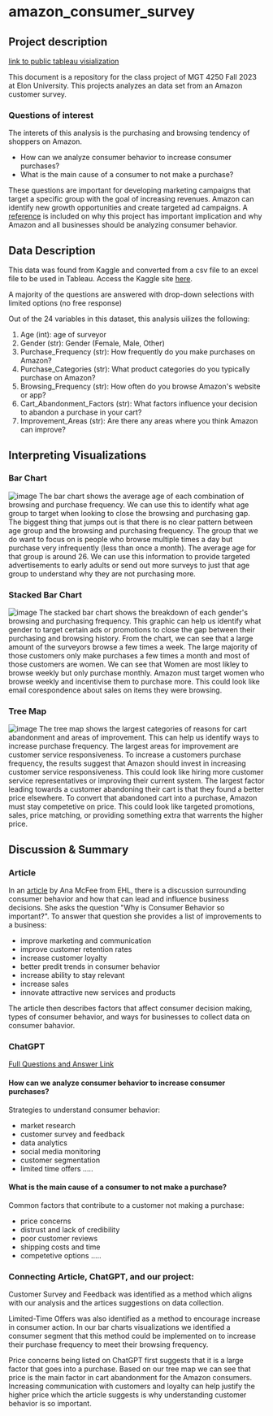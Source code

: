 # amazon_consumer_survey

## Project description
[link to public tableau visialization](https://public.tableau.com/app/profile/allison.everton/viz/AmazonConsumerHabitsSurvey/Sheet1#1) 

This document is a repository for the class project of MGT 4250 Fall 2023 at Elon University. This projects analyzes an data set from an Amazon customer survey.   

### Questions of interest
The interets of this analysis is the purchasing and browsing tendency of shoppers on Amazon. 
- How can we analyze consumer behavior to increase consumer purchases?
- What is the main cause of a consumer to not make a purchase?

These questions are important for developing marketing campaigns that target a specific group with the goal of increasing revenues. Amazon can identify new growth opportunities and create targeted ad campaigns. A [reference](https://www.linkedin.com/pulse/beyond-borders-why-consumer-behaviour-market-trends-important/) is included on why this project has important implication and why Amazon and all businesses should be analyzing consumer behavior.

## Data Description
This data was found from Kaggle and converted from a csv file to an excel file to be used in Tableau. Access the Kaggle site [here](https://www.kaggle.com/datasets/swathiunnikrishnan/amazon-consumer-behaviour-dataset). 

A majority of the questions are answered with drop-down selections with limited options (no free response) 

Out of the 24 variables in this dataset, this analysis uilizes the following:
1. Age (int): age of surveyor
2. Gender (str): Gender (Female, Male, Other)
3. Purchase_Frequency (str): How frequently do you make purchases on Amazon?
4. Purchase_Categories (str): What product categories do you typically purchase on Amazon?
5. Browsing_Frequency (str): How often do you browse Amazon's website or app?
6. Cart_Abandonment_Factors (str): What factors influence your decision to abandon a purchase in your cart?
7. Improvement_Areas (str): Are there any areas where you think Amazon can improve?
## Interpreting Visualizations

### Bar Chart
![image](https://github.com/allyeverton/amazonsurvey/assets/152214878/4fa7ae18-9c98-457a-be08-cd71c00cc2b2)
The bar chart shows the average age of each combination of browsing and purchase frequency. We can use this to identify what age group to target when looking to close the browsing and purchasing gap. The biggest thing that jumps out is that there is no clear pattern between age group and the browsing and purchasing frequency. The group that we do want to focus on is people who browse multiple times a day but purchase very infrequently (less than once a month). The average age for that group is around 26. We can use this information to provide targeted advertisements to early adults or send out more surveys to just that age group to understand why they are not purchasing more.

### Stacked Bar Chart
![image](https://github.com/allyeverton/amazonsurvey/assets/152214878/7e072f8c-16b3-4f9a-80aa-ff79b3443201)
The stacked bar chart shows the breakdown of each gender's browsing and purchasing frequency. This graphic can help us identify what gender to target certain ads or promotions to close the gap between their purchasing and browsing history. From the chart, we can see that a large amount of the surveyors browse a few times a week. The large majority of those customers only make purchases a few times a month and most of those customers are women. We can see that Women are most likley to browse weekly but only purchase monthly. Amazon must target women who browse weekly and incentivise them to purchase more. This could look like email corespondence about sales on items they were browsing.

### Tree Map
![image](https://github.com/allyeverton/amazonsurvey/assets/152214878/be9caaa4-d520-4821-b420-62cdc6505bbf)
The tree map shows the largest categories of reasons for cart abandonment and areas of improvement. This can help us identify ways to increase purchase frequency. The largest areas for improvement are customer service responsiveness. To increase a customers purchase frequency, the results suggest that Amazon should invest in increasing customer service responsiveness. This could look like hiring more customer service representatives or improving their current system. The largest factor leading towards a customer abandoning their cart is that they found a better price elsewhere. To convert that abandoned cart into a purchase, Amazon must stay competetive on price. This could look like targeted promotions, sales, price matching, or providing something extra that warrents the higher price. 

## Discussion & Summary

### Article
In an [article](https://hospitalityinsights.ehl.edu/understanding-consumer-behavior#:~:text=Understanding%20consumer%20behavior%20is%20a%20valuable%20tool%20for%20product%20and,services%20that%20meet%20those%20needs.) by Ana McFee from EHL, there is a discussion surrounding consumer behavior and how that can lead and influence business decisions. She asks the question "Why is Consumer Behavior so important?". To answer that question she provides a list of improvements to a business:

- improve marketing and communication
- improve customer retention rates
- increase customer loyalty
- better predit trends in consumer behavior
- increase ability to stay relevant
- increase sales
- innovate attractive new services and products

The article then describes factors that affect consumer decision making, types of consumer behavior, and ways for businesses to collect data on consumer bahavior.

### ChatGPT
[Full Questions and Answer Link](https://chat.openai.com/share/2bd2edb2-38bd-4aed-b210-2d85b1d06667)

#### How can we analyze consumer behavior to increase consumer purchases?
Strategies to understand consumer behavior:
- market research
- customer survey and feedback
- data analytics
- social media monitoring
- customer segmentation
- limited time offers
  ..... 

#### What is the main cause of a consumer to not make a purchase?

Common factors that contribute to a customer not making a purchase:
- price concerns
- distrust and lack of credibility
- poor customer reviews
- shipping costs and time
- competetive options
  .....

### Connecting Article, ChatGPT, and our project:
Customer Survey and Feedback was identified as a method which aligns with our analysis and the artices suggestions on data collection. 

Limited-Time Offers was also identified as a method to encourage increase in consumer action. In our bar charts visualizations we identified a consumer segment that this method could be implemented on to increase their purchase frequency to meet their browsing frequency.

Price concerns being listed on ChatGPT first suggests that it is a large factor that goes into a purchase. Based on our tree map we can see that price is the main factor in cart abandonment for the Amazon consumers. Increasing communication with customers and loyalty can help justify the higher price which the article suggests is why understanding customer behavior is so important.

